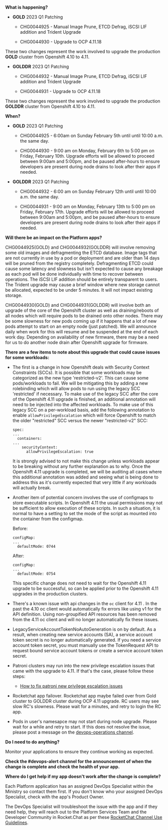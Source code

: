 **What is happening?**

- **GOLD** 2023 Q1 Patching

  - CHG0044925 - Manual Image Prune, ETCD Defrag, iSCSI LIF addition and Trident Upgrade 

  - CHG0044930 - Upgrade to OCP 4.11.18

These two changes represent the work involved to upgrade the production **GOLD** cluster from Openshift 4.10 to 4.11.

- **GOLDDR** 2023 Q1 Patching

  - CHG0044932 -  Manual Image Prune, ETCD Defrag, iSCSI LIF addition and Trident Upgrade

  - CHG0044931 - Upgrade to OCP 4.11.18

These two changes represent the work involved to upgrade the production **GOLDDR** cluster from Openshift 4.10 to 4.11.

**When?**

- **GOLD** 2023 Q1 Patching

  - CHG0044925 - 6:00am on Sunday February 5th until until 10:00 a.m. the same day.

  - CHG0044930 - 9:00 am on Monday, February 6th to 5:00 pm on Friday, February 10th. Upgrade efforts will be allowed to proceed between 9:00am and 5:00pm, and be paused after-hours to ensure developers are present during node drains to look after their apps if needed.

- **GOLDDR** 2023 Q1 Patching

  - CHG0044932 - 6:00 am on Sunday February 12th until until 10:00 a.m. the same day.

  - CHG0044931 - 9:00 am on Monday, February 13th to 5:00 pm on Friday, February 17th. Upgrade efforts will be allowed to proceed between 9:00am and 5:00pm, and be paused after-hours to ensure developers are present during node drains to look after their apps if needed.

**Will there be an impact on the Platform apps?**

CHG0044925(GOLD) and CHG0044932(GOLDDR) will involve removing some old images and defragmenting the ETCD database. Image tags that are not currently in use by a pod or deployment and are older than 14 days will be pruned from the registry completely. Defragmenting ETCD could cause some latency and slowness but isn't expected to cause any breakage as each pod will be done individually with time to recover between operations. The iSCSI LIF addition should be entirely transparent to users. The Trident upgrade may cause a brief window where new storage cannot be allocated, expected to be under 5 minutes. It will not impact existing storage.

CHG0044930(GOLD) and CHG0044931(GOLDDR) will involve both an upgrade of the core of the Openshift cluster as well as draining/reboots of all nodes which will require pods to be drained onto other nodes. There may be some slowness for new pods coming up if it happens that a lot of new pods attempt to start on an empty node (just patched). We will announce daily when work for this will resume and be suspended at the end of each work day. Depending on availability of new firmware, there may be a need for us to do another node drain after Openshift upgrade for firmware.

**There are a few items to note about this upgrade that could cause issues for some workloads:**

- The first is a change in how Openshift deals with Security Context Constraints (SCCs). It is possible that some workloads may be categorized as the new type 'restricted-v2'. This can cause some pods/workloads to fail. We will be mitigating this by adding a new rolebinding which will allow pods to run using the legacy SCC 'restricted' if necessary. To make use of the legacy SCC after the core of the Openshift 4.11 upgrade is finished, an additional annotation will need to be injected into the affected workloads. To make use of this legacy SCC on a per-workload basis, add the following annotation to enable `allowPrivilegeEscalation` which will force Openshift to match the older "restricted" SCC versus the newer "restricted-v2" SCC:

    ```console
    spec:
    ...
      containers:
    ...
        securityContext:
          allowPrivilegeEscalation: true
    ```

    It is strongly advised to not make this change unless workloads appear to be breaking without any further explanation as to why. Once the Openshift 4.11 upgrade is completed, we will be auditing all cases where this additional annotation was added and seeing what is being done to address this as it's currently expected that very little if any workloads will actually break.

- Another item of potential concern involves the use of configmaps to store executable scripts. In Openshift 4.11 the usual permissions may not be sufficient to allow execution of these scripts. In such a situation, it is normal to have a setting to set the mode of the script as mounted into the container from the configmap.

    Before:

    ```console
    configMap:
    ...
      defaultMode: 0744
    ```

    After:

    ```console
    configMap:
    ...
      defaultMode: 0754
    ```

    This specific change does not need to wait for the Openshift 4.11 upgrade to be successful, so can be applied prior to the Openshift 4.11 upgrades in the production clusters.

- There's a known issue with api changes in the `oc` client for 4.11 . In the past the 4.10 oc client would automatically fix errors like using v1 for the API definition. Using non-groupified API resources has been removed from the 4.11 oc client and will no longer automatically fix these issues.

- LegacyServiceAccountTokenNoAutoGeneration is on by default. As a result, when creating new service accounts (SA), a service account token secret is no longer automatically generated. If you need a service account token secret, you must manually use the TokenRequest API to request bound service account tokens or create a service account token secret.

- Patroni clusters may run into the new privilege escalation issues that came with the upgrade to 4.11. If that's the case, please follow these steps:

  - [How to fix patroni new privilege escalation issues](https://chat.developer.gov.bc.ca/channel/patroni?msg=NgcaryAsJfsa6SbCL)

- Rocketchat app failover. Rocketchat app maybe failed over from Gold cluster to GOLDDR cluster during OCP 4.11 upgrade. RC users may see slow RC's slowness. Please wait for a minutes, and retry to login the RC app.

- Pods in user's namesapce may not start during node upgrade. Please wait for a while and retry to start. If this does not resolve the issue, please post a message on the [devops-operations channel](https://chat.developer.gov.bc.ca/channel/devops-operations).

**Do I need to do anything?**

Monitor your applications to ensure they continue working as expected.

**Check the #devops-alert channel for the announcement of when the change is complete and check the health of your app.**

**Where do I get help if my app doesn't work after the change is complete?**

Each Platform application has an assigned DevOps Specialist within the Ministry so contact them first. If you don't know who your assigned DevOps Specialist, check with the app's Product Owner.

The DevOps Specialist will troubleshoot the issue with the app and if they need help, they will reach out to the Platform Services Team and the Developer Community in Rocket.Chat as per these [RocketChat Channel Use Guidelines](
https://developer.gov.bc.ca/Getting-human-support-for-issues-not-covered-by-devops-requests).

